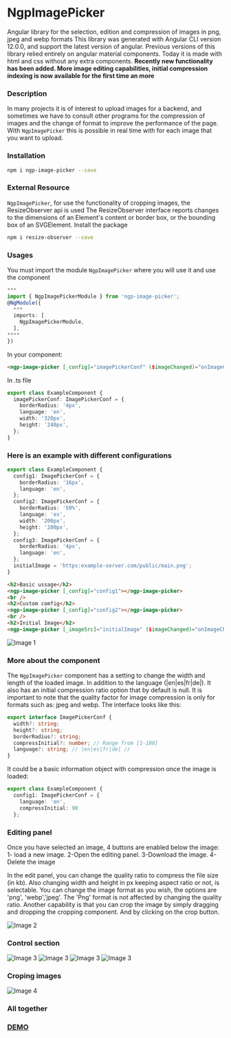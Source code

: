 # NgpImagePicker

Angular library for the selection, edition and compression of images in png, jpeg and webp formats
This library was generated with Angular CLI version 12.0.0, and support the latest version of angular.
Previous versions of this library relied entirely on angular material components.
Today it is made with html and css without any extra components.
**Recently new functionality has been added. More image editing capabilities, initial compression indexing is now available for the first time an more**

### Description

In many projects it is of interest to upload images for a backend, and sometimes we have to consult other programs for the compression of images and the change of format to improve the performance of the page. With `NgpImagePicker` this is possible in real time with for each image that you want to upload.

### Installation

```sh
npm i ngp-image-picker --save
```

### External Resource

`NgpImagePicker`, for use the functionality of cropping images, the ResizeObserver api is used
The ResizeObserver interface reports changes to the dimensions of an Element's content or border box, or the bounding box of an SVGElement.
Install the package

```sh
npm i resize-observer --save
```

### Usages

You must import the module `NgpImagePicker` where you will use it and use the component

```typescript
***
import { NgpImagePickerModule } from 'ngp-image-picker';
@NgModule({
  ***
  imports: [
    NgpImagePickerModule,
  ],
****
})
```

In your component:

```html
<ngp-image-picker [_config]="imagePickerConf" ($imageChanged)="onImageChange($event)"></ngp-image-picker>
```

In .ts file

```typescript
export class ExampleComponent {
  imagePickerConf: ImagePickerConf = {
    borderRadius: '4px',
    language: 'en',
    width: '320px',
    height: '240px',
  };
}
```

### Here is an example with different configurations

```typescript
export class ExampleComponent {
  config1: ImagePickerConf = {
    borderRadius: '16px',
    language: 'en',
  };
  config2: ImagePickerConf = {
    borderRadius: '50%',
    language: 'es',
    width: '200px',
    height: '200px',
  };
  config3: ImagePickerConf = {
    borderRadius: '4px',
    language: 'en',
  };
  initialImage = 'https:example-server.com/public/main.png';
}
```

```html
<h2>Basic ussage</h2>
<ngp-image-picker [_config]="config1"></ngp-image-picker>
<br />
<h2>Custom comfig</h2>
<ngp-image-picker [_config]="config2"></ngp-image-picker>
<br />
<h2>Initial Image</h2>
<ngp-image-picker [_imageSrc]="initialImage" ($imageChanged)="onImageChanged($event)" [_config]="config3"> </ngp-image-picker>
```

![Image 1](https://ngp-image-picker.surge.sh/assets/images/1.png)

### More about the component

The `NgpImagePicker` component has a setting to change the width and length of the loaded image. In addition to the language (|en|es|fr|de|). It also has an initial compression ratio option that by default is null.
It is important to note that the quality factor for image compression is only for formats such as: jpeg and webp.
The interface looks like this:

```typescript
export interface ImagePickerConf {
  width?: string;
  height?: string;
  borderRadius?: string;
  compressInitial?: number; // Range from [1-100]
  language?: string; // |en|es|fr|de| //
}
```

It could be a basic information object with compression once the image is loaded:

```typescript
export class ExampleComponent {
  config1: ImagePickerConf = {
    language: 'en',
    compressInitial: 90
  };
 ```

### Editing panel

Once you have selected an image, 4 buttons are enabled below the image:
1- load a new image.
2-Open the editing panel.
3-Download the image.
4- Delete the image

In the edit panel, you can change the quality ratio to compress the file size (in kb). Also changing width and height in px keeping aspect ratio or not, is selectable. You can change the image format as you wish, the options are 'png', 'webp','jpeg'. The 'Png' format is not affected by changing the quality ratio.
Another capability is that you can crop the image by simply dragging and dropping the cropping component. And by clicking on the crop button.

![Image 2](https://ngp-image-picker.surge.sh/assets/images/2.png)

### Control section

![Image 3](https://ngp-image-picker.surge.sh/assets/images/n-1.png)
![Image 3](https://ngp-image-picker.surge.sh/assets/images/n-2.png)
![Image 3](https://ngp-image-picker.surge.sh/assets/images/n-3.png)
![Image 3](https://ngp-image-picker.surge.sh/assets/images/n-4.png)

### Croping images

![Image 4](https://ngp-image-picker.surge.sh/assets/images/5.png)

### All together

### [DEMO](https://ngp-image-picker.surge.sh/)
